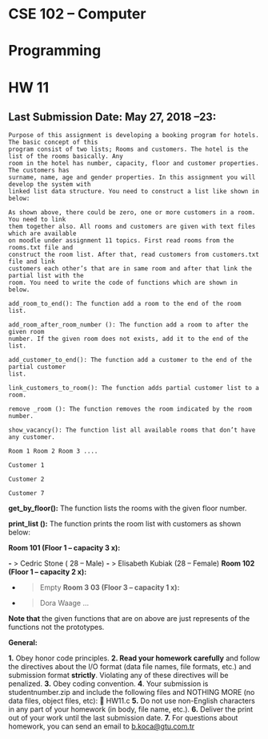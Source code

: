 # CSE 102 – Computer

# Programming

# HW 11

## Last Submission Date: May 27, 2018 –23:

```
Purpose of this assignment is developing a booking program for hotels. The basic concept of this
program consist of two lists; Rooms and customers. The hotel is the list of the rooms basically. Any
room in the hotel has number, capacity, floor and customer properties. The customers has
surname, name, age and gender properties. In this assignment you will develop the system with
linked list data structure. You need to construct a list like shown in below:
```
```
As shown above, there could be zero, one or more customers in a room. You need to link
them together also. All rooms and customers are given with text files which are available
on moodle under assignment 11 topics. First read rooms from the rooms.txt file and
construct the room list. After that, read customers from customers.txt file and link
customers each other’s that are in same room and after that link the partial list with the
room. You need to write the code of functions which are shown in below.
```
```
add_room_to_end(): The function add a room to the end of the room list.
```
```
add_room_after_room_number (): The function add a room to after the given room
number. If the given room does not exists, add it to the end of the list.
```
```
add_customer_to_end(): The function add a customer to the end of the partial customer
list.
```
```
link_customers_to_room(): The function adds partial customer list to a room.
```
```
remove _room (): The function removes the room indicated by the room number.
```
```
show_vacancy(): The function list all available rooms that don’t have any customer.
```
```
Room 1 Room 2 Room 3 ....
```
```
Customer 1
```
```
Customer 2
```
```
Customer 7
```

**get_by_floor():** The function lists the rooms with the given floor number.

**print_list ():** The function prints the room list with customers as shown below:

**Room 101 (Floor 1 – capacity 3 x):**

**-** > Cedric Stone ( 28 – Male)
**-** > Elisabeth Kubiak (28 – Female)
**Room 102 (Floor 1 – capacity 2 x):**
- > Empty
**Room 3 03 (Floor 3 – capacity 1 x):**
- > Dora Waage
...

**Note that** the given functions that are on above are just represents of the functions not
the prototypes.

**General:**

**1.** Obey honor code principles.
**2. Read your homework carefully** and follow the directives about the I/O format (data file names,
file formats, etc.) and submission format **strictly**. Violating any of these directives will be penalized.
**3.** Obey coding convention.
**4**. Your submission is studentnumber.zip and include the following files and NOTHING MORE (no
data files, object files, etc):
     HW11.c
**5.** Do not use non-English characters in any part of your homework (in body, file name, etc.).
**6.** Deliver the print out of your work until the last submission date.
**7.** For questions about homework, you can send an email to b.koca@gtu.com.tr



